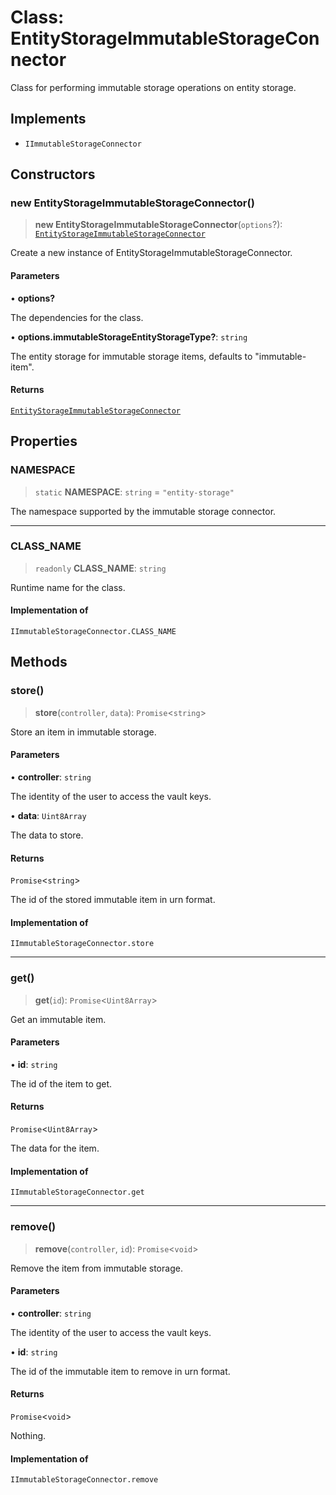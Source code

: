 # Class: EntityStorageImmutableStorageConnector

Class for performing immutable storage operations on entity storage.

## Implements

- `IImmutableStorageConnector`

## Constructors

### new EntityStorageImmutableStorageConnector()

> **new EntityStorageImmutableStorageConnector**(`options`?): [`EntityStorageImmutableStorageConnector`](EntityStorageImmutableStorageConnector.md)

Create a new instance of EntityStorageImmutableStorageConnector.

#### Parameters

• **options?**

The dependencies for the class.

• **options.immutableStorageEntityStorageType?**: `string`

The entity storage for immutable storage items, defaults to "immutable-item".

#### Returns

[`EntityStorageImmutableStorageConnector`](EntityStorageImmutableStorageConnector.md)

## Properties

### NAMESPACE

> `static` **NAMESPACE**: `string` = `"entity-storage"`

The namespace supported by the immutable storage connector.

***

### CLASS\_NAME

> `readonly` **CLASS\_NAME**: `string`

Runtime name for the class.

#### Implementation of

`IImmutableStorageConnector.CLASS_NAME`

## Methods

### store()

> **store**(`controller`, `data`): `Promise`\<`string`\>

Store an item in immutable storage.

#### Parameters

• **controller**: `string`

The identity of the user to access the vault keys.

• **data**: `Uint8Array`

The data to store.

#### Returns

`Promise`\<`string`\>

The id of the stored immutable item in urn format.

#### Implementation of

`IImmutableStorageConnector.store`

***

### get()

> **get**(`id`): `Promise`\<`Uint8Array`\>

Get an immutable item.

#### Parameters

• **id**: `string`

The id of the item to get.

#### Returns

`Promise`\<`Uint8Array`\>

The data for the item.

#### Implementation of

`IImmutableStorageConnector.get`

***

### remove()

> **remove**(`controller`, `id`): `Promise`\<`void`\>

Remove the item from immutable storage.

#### Parameters

• **controller**: `string`

The identity of the user to access the vault keys.

• **id**: `string`

The id of the immutable item to remove in urn format.

#### Returns

`Promise`\<`void`\>

Nothing.

#### Implementation of

`IImmutableStorageConnector.remove`
